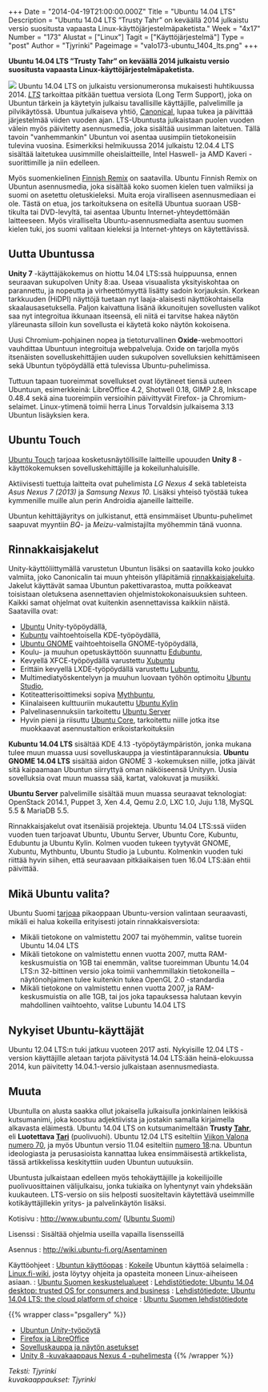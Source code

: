 +++
Date = "2014-04-19T21:00:00.000Z"
Title = "Ubuntu 14.04 LTS"
Description = "Ubuntu 14.04 LTS ”Trusty Tahr” on keväällä 2014 julkaistu versio suositusta vapaasta Linux-käyttöjärjestelmäpaketista."
Week = "4x17"
Number = "173"
Alustat = ["Linux"]
Tagit = ["Käyttöjärjestelmä"]
Type = "post"
Author = "Tjyrinki"
Pageimage = "valo173-ubuntu_1404_lts.png"
+++


**Ubuntu 14.04 LTS ”Trusty Tahr” on keväällä 2014 julkaistu versio
suositusta vapaasta Linux-käyttöjärjestelmäpaketista.**

![ ](/images/valo173-ubuntu_1404_lts.png "fig:valo173-ubuntu_1404_lts.png")
Ubuntu 14.04 LTS on julkaistu versionumeronsa mukaisesti huhtikuussa
2014. *[LTS](https://wiki.ubuntu.com/LTS)* tarkoittaa pitkään tuettua
versiota (Long Term Support), joka on Ubuntun tärkein ja käytetyin
julkaisu tavallisille käyttäjille, palvelimille ja pilvikäytössä.
Ubuntua julkaiseva yhtiö, [Canonical](http://www.canonical.com/), lupaa
tukea ja päivittää järjestelmää viiden vuoden ajan. LTS-Ubuntusta
julkaistaan puolen vuoden välein myös päivitetty asennusmedia, joka
sisältää uusimman laitetuen. Tällä tavoin "vanhemmankin" Ubuntun voi
asentaa uusimpiin tietokoneisiin tulevina vuosina. Esimerkiksi
helmikuussa 2014 julkaistu 12.04.4 LTS sisältää laitetukea uusimmille
oheislaitteille, Intel Haswell- ja AMD Kaveri -suorittimille ja niin
edelleen.

Myös suomenkielinen [Finnish
Remix](http://wiki.ubuntu-fi.org/Ubuntu_Finnish_Remix) on saatavilla.
Ubuntu Finnish Remix on Ubuntun asennusmedia, joka sisältää koko suomen
kielen tuen valmiiksi ja suomi on asetettu oletuskieleksi. Muita eroja
viralliseen asennusmediaan ei ole. Tästä on etua, jos tarkoituksena on
esitellä Ubuntua suoraan USB-tikulta tai DVD-levyltä, tai asentaa Ubuntu
Internet-yhteydettömään laitteeseen. Myös viralliselta
Ubuntu-asennusmedialta asentuu suomen kielen tuki, jos suomi valitaan
kieleksi ja Internet-yhteys on käytettävissä.

Uutta Ubuntussa
---------------

**Unity 7** -käyttäjäkokemus on hiottu 14.04 LTS:ssä huippuunsa, ennen
seuraavan sukupolven Unity 8:aa. Useaa visuaalista yksityiskohtaa on
parannettu, ja nopeutta ja virheettömyyttä lisätty sadoin korjauksin.
Korkean tarkkuuden (HiDPI) näyttöjä tuetaan nyt laaja-alaisesti
näyttökohtaisella skaalausasetuksella. Paljon kaivattuna lisänä
ikkunoitujen sovellusten valikot saa nyt integroitua ikkunaan itseensä,
eli niitä ei tarvitse hakea näytön yläreunasta silloin kun sovellusta ei
käytetä koko näytön kokoisena.

Uusi Chromium-pohjainen nopea ja tietoturvallinen **Oxide**-webmoottori
vauhdittaa Ubuntuun integroituja webpalveluja. Oxide on tarjolla myös
itsenäisten sovelluskehittäjien uuden sukupolven sovelluksien
kehittämiseen sekä Ubuntun työpöydällä että tulevissa
Ubuntu-puhelimissa.

Tuttuun tapaan tuoreimmat sovellukset ovat löytäneet tiensä uuteen
Ubuntuun, esimerkkeinä: LibreOffice 4.2, Shotwell 0.18, GIMP 2.8,
Inkscape 0.48.4 sekä aina tuoreimpiin versioihin päivittyvät Firefox- ja
Chromium-selaimet. Linux-ytimenä toimii herra Linus Torvaldsin
julkaisema 3.13 Ubuntun lisäyksien kera.

Ubuntu Touch
------------

[Ubuntu Touch](https://wiki.ubuntu.com/Touch) tarjoaa
kosketusnäytöllisille laitteille upouuden **Unity 8** -käyttökokemuksen
sovelluskehittäjille ja kokeilunhaluisille.

Aktiivisesti tuettuja laitteita ovat puhelimista *LG Nexus 4* sekä
tableteista *Asus Nexus 7 (2013)* ja *Samsung Nexus 10*. Lisäksi yhteisö
työstää tukea kymmenille muille alun perin Androidia ajaneille
laitteille.

Ubuntun kehittäjäyritys on julkistanut, että ensimmäiset
Ubuntu-puhelimet saapuvat myyntiin *BQ*- ja *Meizu*-valmistajilta
myöhemmin tänä vuonna.

Rinnakkaisjakelut
-----------------

Unity-käyttöliittymällä varustetun Ubuntun lisäksi on saatavilla koko
joukko valmiita, joko Canonicalin tai muun yhteisön ylläpitämiä
[rinnakkaisjakeluita](http://wiki.ubuntu-fi.org/Kuvia_ja_videoita).
Jakelut käyttävät samaa Ubuntun pakettivarastoa, mutta poikkeavat
toisistaan oletuksena asennettavien ohjelmistokokonaisuuksien suhteen.
Kaikki samat ohjelmat ovat kuitenkin asennettavissa kaikkiin näistä.
Saatavilla ovat:

-   [Ubuntu](http://www.ubuntu.com) Unity-työpöydällä,
-   [Kubuntu](http://www.kubuntu.org) vaihtoehtoisella KDE-työpöydällä,
-   [Ubuntu GNOME](http://ubuntugnome.org/) vaihtoehtoisella
    GNOME-työpöydällä,
-   Koulu- ja muuhun opetuskäyttöön suunnattu
    [Edubuntu](http://www.edubuntu.org/),
-   Kevyellä XFCE-työpöydällä varustettu [Xubuntu](http://xubuntu.org)
-   Erittäin kevyellä LXDE-työpöydällä varustettu
    [Lubuntu](http://lubuntu.net),
-   Multimediatyöskentelyyn ja muuhun luovaan työhön optimoitu [Ubuntu
    Studio](http://ubuntustudio.org/),
-   Kotiteatterisoittimeksi sopiva
    [Mythbuntu](http://www.mythbuntu.org/),
-   Kiinalaiseen kulttuuriin mukautettu [Ubuntu
    Kylin](http://www.ubuntukylin.com/index.php?lang=en)
-   Palvelinasennuksiin tarkoitettu [Ubuntu
    Server](https://wiki.ubuntu.com/PrecisePangolin/ReleaseNotes/UbuntuServer)
-   Hyvin pieni ja riisuttu [Ubuntu Core](https://wiki.ubuntu.com/Core),
    tarkoitettu niille jotka itse muokkaavat asennustaltion
    erikoistarkoituksiin

**Kubuntu 14.04 LTS** sisältää KDE 4.13 -työpöytäympäristön, jonka
mukana tulee muun muassa uusi sovelluskauppa ja viestintäparannuksia.
**Ubuntu GNOME 14.04 LTS** sisältää aidon GNOME 3 -kokemuksen niille,
jotka jäivät sitä kaipaamaan Ubuntun siirryttyä oman näköiseensä
Unityyn. Uusia sovelluksia ovat muun muassa sää, kartat, valokuvat ja
musiikki.

**Ubuntu Server** palvelimille sisältää muun muassa seuraavat
teknologiat: OpenStack 2014.1, Puppet 3, Xen 4.4, Qemu 2.0, LXC 1.0,
Juju 1.18, MySQL 5.5 & MariaDB 5.5.

Rinnakkaisjakelut ovat itsenäisiä projekteja. Ubuntu 14.04 LTS:ssä
viiden vuoden tuen tarjoavat Ubuntu, Ubuntu Server, Ubuntu Core,
Kubuntu, Edubuntu ja Ubuntu Kylin. Kolmen vuoden tukeen tyytyvät GNOME,
Xubuntu, Mythbuntu, Ubuntu Studio ja Lubuntu. Kolmenkin vuoden tuki
riittää hyvin siihen, että seuraavaan pitkäaikaisen tuen 16.04 LTS:ään
ehtii päivittää.

Mikä Ubuntu valita?
-------------------

Ubuntu Suomi [tarjoaa](http://wiki.ubuntu-fi.org/PAE) pikaoppaan
Ubuntu-version valintaan seuraavasti, mikäli ei halua kokeilla
erityisesti jotain rinnakkaisversiota:

-   Mikäli tietokone on valmistettu 2007 tai myöhemmin, valitse tuorein
    Ubuntu 14.04 LTS
-   Mikäli tietokone on valmistettu ennen vuotta 2007, mutta
    RAM-keskusmuistia on 1GB tai enemmän, valitse tuoreimman Ubuntu
    14.04 LTS:n 32-bittinen versio joka toimii vanhemmillakin
    tietokoneilla – näytönohjaimen tulee kuitenkin tukea OpenGL 2.0
    -standardia
-   Mikäli tietokone on valmistettu ennen vuotta 2007, ja
    RAM-keskusmuistia on alle 1GB, tai jos joka tapauksessa halutaan
    kevyin mahdollinen vaihtoehto, valitse Lubuntu 14.04 LTS

Nykyiset Ubuntu-käyttäjät
-------------------------

Ubuntu 12.04 LTS:n tuki jatkuu vuoteen 2017 asti. Nykyisille 12.04 LTS
-version käyttäjille aletaan tarjota päivitystä 14.04 LTS:ään
heinä-elokuussa 2014, kun päivitetty 14.04.1-versio julkaistaan
asennusmediasta.

Muuta
-----

Ubuntulla on alusta saakka ollut jokaisella julkaisulla jonkinlainen
leikkisä kutsumanimi, joka koostuu adjektiivista ja jostakin samalla
kirjaimella alkavasta eläimestä. Ubuntu 14.04 LTS on kutsumanimeltään
**Trusty [Tahr](http://en.wikipedia.org/wiki/Tahr)**, eli **Luotettava
[Tari](http://fi.wikipedia.org/wiki/Tari)** (puolivuohi). Ubuntu 12.04
LTS esiteltiin [Viikon Valona numero 70](Ubuntu_12.04), ja
myös Ubuntun versio 11.04 esiteltiin [numero
18](Ubuntu_11.04 "wikilink"):na. Ubuntun ideologiasta ja perusasioista
kannattaa lukea ensimmäisestä artikkelista, tässä artikkelissa
keskityttiin uuden Ubuntun uutuuksiin.

Ubuntusta julkaistaan edelleen myös tehokäyttäjille ja kokeilijoille
puolivuosittainen välijulkaisu, jonka tukiaika on lyhentynyt vain
yhdeksään kuukauteen. LTS-versio on siis helposti suositeltavin
käytettävä useimmille kotikäyttäjillekin yritys- ja palvelinkäytön
lisäksi.

Kotisivu
:   <http://www.ubuntu.com/> ([Ubuntu Suomi](http://www.ubuntu-fi.org/))

Lisenssi
:   Sisältää ohjelmia useilla vapailla lisensseillä

Asennus
:   <http://wiki.ubuntu-fi.org/Asentaminen>

Käyttöohjeet
:   [Ubuntun
    käyttöopas](https://help.ubuntu.com/14.04/ubuntu-help/index.html.fi)
:   [Kokeile](http://www.ubuntu-fi.org/Ubuntu%2014.04%20LTS%20–%20verkkoesittely/fi/)
    Ubuntun käyttöä selaimella
:   [Linux.fi-wiki](http://linux.fi/), josta löytyy ohjeita ja opasteita
    moneen Linux-aiheiseen asiaan.
:   [Ubuntu Suomen keskustelualueet](http://forum.ubuntu-fi.org/)
:   [Lehdistötiedote: Ubuntu 14.04 desktop: trusted OS for consumers and
    business](http://insights.ubuntu.com/news/ubuntu-14-04-desktop-trusted-os-for-consumers-and-business/)
:   [Lehdistötiedote: Ubuntu 14.04 LTS: the cloud platform of
    choice](http://insights.ubuntu.com/news/ubuntu-14-04-lts-the-cloud-platform-of-choice/)
:   [Ubuntu Suomen
    lehdistötiedote](http://www.ubuntu-fi.org/Lehdistötiedote_Ubuntu_14.04_LTS.pdf)

{{% wrapper class="psgallery" %}}
-   [Ubuntun *Unity*-työpöytä](/images/Ubuntu_14.04_LTS_-_1.png)
-   [Firefox ja LibreOffice](/images/Ubuntu_14.04_LTS_-_2.png)
-   [Sovelluskauppa ja näytön asetukset](/images/Ubuntu_14.04_LTS_-_3.png)
-   [Unity 8 -kuvakaappaus Nexus 4 -puhelimesta](/images/Ubuntu_14.04_Unity8-1.png)
{{% /wrapper %}}

*Teksti: Tjyrinki* <br />
*kuvakaappaukset: Tjyrinki*


